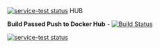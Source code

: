   <a href="https://circleci.com/gh/badges/daily-tests">
        <img src="https://img.shields.io/badge/Docker-2CA5E0?style=for-the-badge&logo=docker&logoColor=white"
            alt="service-test status"></a> HUB

**Build Passed  Push to Docker Hub** - [![Build Status](https://travis-ci.org/dwyl/esta.svg?branch=master)](https://travis-ci.org/dwyl/esta)

 

 <a href="https://circleci.com/gh/badges/daily-tests">
        <img src="https://i.imgur.com/sXW95qT.png"
            alt="service-test status"></a>


